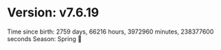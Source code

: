 # Version: v7.6.19
Time since birth: 2759 days, 66216 hours, 3972960 minutes, 238377600 seconds
Season: Spring 🌸
